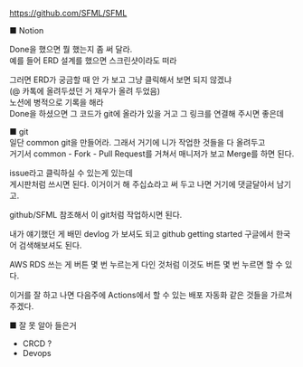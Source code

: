 https://github.com/SFML/SFML    
    
■ Notion    

Done을 했으면 뭘 했는지 좀 써 달라.    
예를 들어 ERD 설계를 했으면 스크린샷이라도 떠라    

그러면 ERD가 궁금할 때 안 가 보고 그냥 클릭해서 보면 되지 않겠냐    
(@ 카톡에 올려두셨던 거 재우가 올려 두었음)    
노션에 병적으로 기록을 해라    
Done을 하셨으면 그 코드가 git에 올라가 있을 거고 그 링크를 연결해 주시면 좋은데    

■ git    
일단 common git을 만들어라. 그래서 거기에 니가 작업한 것들을 다 올려두고    
거기서 common - Fork - Pull Request를 거쳐서 매니저가 보고 Merge를 하면 된다.    

issue라고 클릭하실 수 있는게 있는데    
게시판처럼 쓰시면 된다. 이거이거 해 주십쇼라고 써 두고 나면 거기에 댓글달아서 남기고.    

github/SFML 참조해서 이 git처럼 작업하시면 된다.    

내가 얘기했던 게 배민 devlog 가 보셔도 되고 github getting started 구글에서 한국어 검색해보셔도 된다.    

AWS RDS 쓰는 게 버튼 몇 번 누르는게 다인 것처럼 이것도 버튼 몇 번 누르면 할 수 있다.    

이거를 잘 하고 나면 다음주에 Actions에서 할 수 있는 배포 자동화 같은 것들을 가르쳐 주겠다.    

■ 잘 못 알아 들은거    

- CRCD ?    
- Devops    
